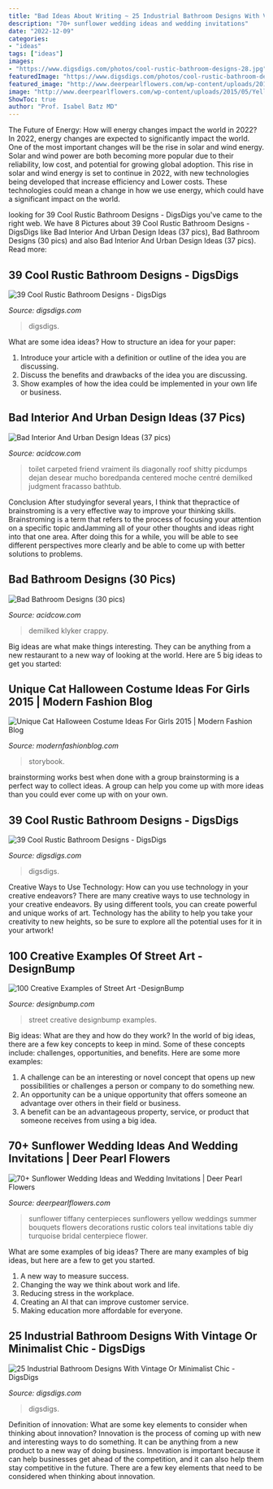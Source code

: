 ```yaml
---
title: "Bad Ideas About Writing ~ 25 Industrial Bathroom Designs With Vintage Or Minimalist Chic"
description: "70+ sunflower wedding ideas and wedding invitations"
date: "2022-12-09"
categories:
- "ideas"
tags: ["ideas"]
images:
- "https://www.digsdigs.com/photos/cool-rustic-bathroom-designs-28.jpg"
featuredImage: "https://www.digsdigs.com/photos/cool-rustic-bathroom-designs-26.jpg"
featured_image: "http://www.deerpearlflowers.com/wp-content/uploads/2015/05/Yellow-sunflowers-and-tiffany-blue-flower-wedding-cengterpieces.jpg"
image: "http://www.deerpearlflowers.com/wp-content/uploads/2015/05/Yellow-sunflowers-and-tiffany-blue-flower-wedding-cengterpieces.jpg"
ShowToc: true
author: "Prof. Isabel Batz MD"
---
```



The Future of Energy: How will energy changes impact the world in 2022?
In 2022, energy changes are expected to significantly impact the world. One of the most important changes will be the rise in solar and wind energy. Solar and wind power are both becoming more popular due to their reliability, low cost, and potential for growing global adoption. This rise in solar and wind energy is set to continue in 2022, with new technologies being developed that increase efficiency and Lower costs. These technologies could mean a change in how we use energy, which could have a significant impact on the world.

	

		
looking for 39 Cool Rustic Bathroom Designs - DigsDigs you've came to the right web. We have 8 Pictures about 39 Cool Rustic Bathroom Designs - DigsDigs like Bad Interior And Urban Design Ideas (37 pics), Bad Bathroom Designs (30 pics) and also Bad Interior And Urban Design Ideas (37 pics). Read more:
		
    
## 39 Cool Rustic Bathroom Designs - DigsDigs

<img loading=lazy src="https://www.digsdigs.com/photos/cool-rustic-bathroom-designs-28.jpg" onerror="this.onerror=null;this.src='https://tse1.mm.bing.net/th?id=OIP.2Y2Nx_74rZzCjtxEy7pwmwHaJ4&amp;pid=15.1';" alt="39 Cool Rustic Bathroom Designs - DigsDigs">

_Source: digsdigs.com_

>digsdigs. 

	

What are some idea ideas?
How to structure an idea for your paper:
1) Introduce your article with a definition or outline of the idea you are discussing.
2) Discuss the benefits and drawbacks of the idea you are discussing.
3) Show examples of how the idea could be implemented in your own life or business.

    
## Bad Interior And Urban Design Ideas (37 Pics)

<img loading=lazy src="https://cdn.acidcow.com/pics/20210112/1610470218_qasfblvzf1.jpg" onerror="this.onerror=null;this.src='https://tse3.mm.bing.net/th?id=OIP.7HBDWiz_Rtmctx_pTPdM9wHaPO&amp;pid=15.1';" alt="Bad Interior And Urban Design Ideas (37 pics)">

_Source: acidcow.com_

>toilet carpeted friend vraiment ils diagonally roof shitty picdumps dejan desear mucho boredpanda centered moche centré demilked judgment fracasso bathtub. 

	

Conclusion
After studyingfor several years, I think that thepractice of brainstroming is a very effective way to improve your thinking skills. Brainstroming is a term that refers to the process of focusing your attention on a specific topic andJamming all of your other thoughts and ideas right into that one area. After doing this for a while, you will be able to see different perspectives more clearly and be able to come up with better solutions to problems.

    
## Bad Bathroom Designs (30 Pics)

<img loading=lazy src="https://cdn.acidcow.com/pics/20190822/1566495776_wqkel5pku7.jpg" onerror="this.onerror=null;this.src='https://tse4.mm.bing.net/th?id=OIP.d0ymysHQR0kDVL3UfmNdGAHaHa&amp;pid=15.1';" alt="Bad Bathroom Designs (30 pics)">

_Source: acidcow.com_

>demilked klyker crappy. 

	

Big ideas are what make things interesting. They can be anything from a new restaurant to a new way of looking at the world. Here are 5 big ideas to get you started: 

    
## Unique Cat Halloween Costume Ideas For Girls 2015 | Modern Fashion Blog

<img loading=lazy src="https://modernfashionblog.com/wp-content/uploads/2015/08/Unique-Cat-Halloween-Costume-Ideas-For-Girls-2015-4-216x300.jpg" onerror="this.onerror=null;this.src='https://tse3.mm.bing.net/th?id=OIP.9rZjemopq4kdanu5g8sZ3QAAAA&amp;pid=15.1';" alt="Unique Cat Halloween Costume Ideas For Girls 2015 | Modern Fashion Blog">

_Source: modernfashionblog.com_

>storybook. 

	

brainstorming works best when done with a group
brainstorming is a perfect way to collect ideas. A group can help you come up with more ideas than you could ever come up with on your own.

    
## 39 Cool Rustic Bathroom Designs - DigsDigs

<img loading=lazy src="https://www.digsdigs.com/photos/cool-rustic-bathroom-designs-26.jpg" onerror="this.onerror=null;this.src='https://tse2.mm.bing.net/th?id=OIP.qY3RWZ3ABcTyzFhm9vmU3AHaLH&amp;pid=15.1';" alt="39 Cool Rustic Bathroom Designs - DigsDigs">

_Source: digsdigs.com_

>digsdigs. 

	

Creative Ways to Use Technology: How can you use technology in your creative endeavors?
There are many creative ways to use technology in your creative endeavors. By using different tools, you can create powerful and unique works of art. Technology has the ability to help you take your creativity to new heights, so be sure to explore all the potential uses for it in your artwork!

    
## 100 Creative Examples Of Street Art -DesignBump

<img loading=lazy src="http://cdn.designbump.com/wp-content/uploads/2014/08/street-art-22.jpg" onerror="this.onerror=null;this.src='https://tse1.mm.bing.net/th?id=OIP.YDyiuzGx52s0UmgOzg9ABAHaJ4&amp;pid=15.1';" alt="100 Creative Examples of Street Art -DesignBump">

_Source: designbump.com_

>street creative designbump examples. 

	

Big ideas: What are they and how do they work?
In the world of big ideas, there are a few key concepts to keep in mind. Some of these concepts include: challenges, opportunities, and benefits. Here are some more examples:
1. A challenge can be an interesting or novel concept that opens up new possibilities or challenges a person or company to do something new. 
2. An opportunity can be a unique opportunity that offers someone an advantage over others in their field or business. 
3. A benefit can be an advantageous property, service, or product that someone receives from using a big idea.

    
## 70+ Sunflower Wedding Ideas And Wedding Invitations | Deer Pearl Flowers

<img loading=lazy src="http://www.deerpearlflowers.com/wp-content/uploads/2015/05/Yellow-sunflowers-and-tiffany-blue-flower-wedding-cengterpieces.jpg" onerror="this.onerror=null;this.src='https://tse2.mm.bing.net/th?id=OIP.ks0EUoO_hYXh2kWx_zn2XgHaLH&amp;pid=15.1';" alt="70+ Sunflower Wedding Ideas and Wedding Invitations | Deer Pearl Flowers">

_Source: deerpearlflowers.com_

>sunflower tiffany centerpieces sunflowers yellow weddings summer bouquets flowers decorations rustic colors teal invitations table diy turquoise bridal centerpiece flower. 

	

What are some examples of big ideas?
There are many examples of big ideas, but here are a few to get you started. 
1. A new way to measure success. 
2. Changing the way we think about work and life. 
3. Reducing stress in the workplace. 
4. Creating an AI that can improve customer service. 
5. Making education more affordable for everyone.

    
## 25 Industrial Bathroom Designs With Vintage Or Minimalist Chic - DigsDigs

<img loading=lazy src="https://www.digsdigs.com/photos/striking-industrial-bathroom-designs-18.jpg" onerror="this.onerror=null;this.src='https://tse3.mm.bing.net/th?id=OIP.YMD1DRPhtkrbmcJV5c-NbgHaLH&amp;pid=15.1';" alt="25 Industrial Bathroom Designs With Vintage Or Minimalist Chic - DigsDigs">

_Source: digsdigs.com_

>digsdigs. 

	

Definition of innovation: What are some key elements to consider when thinking about innovation?
Innovation is the process of coming up with new and interesting ways to do something. It can be anything from a new product to a new way of doing business. Innovation is important because it can help businesses get ahead of the competition, and it can also help them stay competitive in the future.
There are a few key elements that need to be considered when thinking about innovation.

